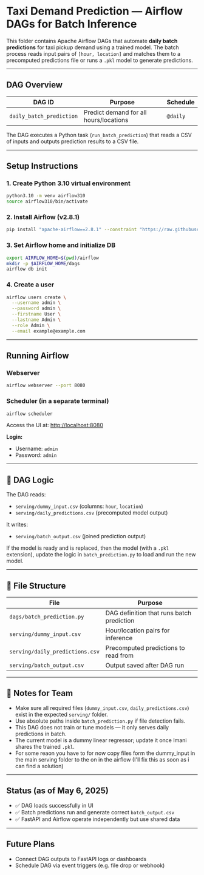 # Taxi Demand Prediction — Airflow DAGs for Batch Inference

This folder contains Apache Airflow DAGs that automate **daily batch predictions** for taxi pickup demand using a trained model. The batch process reads input pairs of `[hour, location]` and matches them to a precomputed predictions file or runs a `.pkl` model to generate predictions.

---

## DAG Overview

| DAG ID                  | Purpose                               | Schedule     |
|-------------------------|----------------------------------------|--------------|
| `daily_batch_prediction`| Predict demand for all hours/locations| `@daily`     |

The DAG executes a Python task (`run_batch_prediction`) that reads a CSV of inputs and outputs prediction results to a CSV file.

---

## Setup Instructions

### 1. Create Python 3.10 virtual environment

```bash
python3.10 -m venv airflow310
source airflow310/bin/activate
```

### 2. Install Airflow (v2.8.1)

```bash
pip install "apache-airflow==2.8.1" --constraint "https://raw.githubusercontent.com/apache/airflow/constraints-2.8.1/constraints-3.10.txt"
```

### 3. Set Airflow home and initialize DB

```bash
export AIRFLOW_HOME=$(pwd)/airflow
mkdir -p $AIRFLOW_HOME/dags
airflow db init
```

### 4. Create a user

```bash
airflow users create \
  --username admin \
  --password admin \
  --firstname User \
  --lastname Admin \
  --role Admin \
  --email example@example.com
```

---

## Running Airflow

### Webserver

```bash
airflow webserver --port 8080
```

### Scheduler (in a separate terminal)

```bash
airflow scheduler
```

Access the UI at: [http://localhost:8080](http://localhost:8080)

**Login:**

- Username: `admin`
- Password: `admin`

---

## 📂 DAG Logic

The DAG reads:

- `serving/dummy_input.csv` (columns: `hour`, `location`)
- `serving/daily_predictions.csv` (precomputed model output)

It writes:

- `serving/batch_output.csv` (joined prediction output)

If the model is ready and is replaced, then  the model (with a `.pkl` extension), update the logic in `batch_prediction.py` to load and run the new model.

---

## 📁 File Structure

| File                          | Purpose                               |
|-------------------------------|----------------------------------------|
| `dags/batch_prediction.py`    | DAG definition that runs batch prediction |
| `serving/dummy_input.csv`     | Hour/location pairs for inference     |
| `serving/daily_predictions.csv` | Precomputed predictions to read from |
| `serving/batch_output.csv`    | Output saved after DAG run            |

---

## 📝 Notes for Team

- Make sure all required files (`dummy_input.csv`, `daily_predictions.csv`) exist in the expected `serving/` folder.
- Use absolute paths inside `batch_prediction.py` if file detection fails.
- This DAG does not train or tune models — it only serves daily predictions in batch.
- The current model is a dummy linear regressor; update it once Imani shares the trained `.pkl`.
- For some reaon you have to for now copy files form the dummy_input in the main serving folder to the on in the airflow (I'll fix this as soon as i can find a solution)
---

## Status (as of May 6, 2025)

- ✅ DAG loads successfully in UI  
- ✅ Batch predictions run and generate correct `batch_output.csv`  
- ✅ FastAPI and Airflow operate independently but use shared data

---

## Future Plans

- Connect DAG outputs to FastAPI logs or dashboards  
- Schedule DAG via event triggers (e.g. file drop or webhook)
